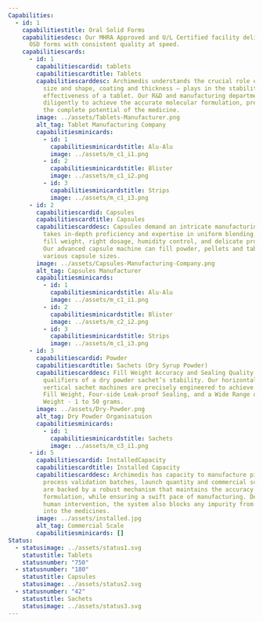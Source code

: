 ```yaml
---
Capabilities:
  - id: 1
    capabilitiestitle: Oral Solid Forms
    capabilitiesdesc: Our MHRA Approved and U/L Certified facility delivers various
      OSD forms with consistent quality at speed.
    capabilitiescards:
      - id: 1
        capabilitiescardid: tablets
        capabilitiescardtitle: Tablets
        capabilitiescarddesc: Archimedis understands the crucial role every parameter –
          size and shape, coating and thickness – plays in the stability and
          effectiveness of a tablet. Our R&D and manufacturing departments work
          diligently to achieve the accurate molecular formulation, preserving
          the complete potential of the medicine.
        image: ../assets/Tablets-Manufacturer.png
        alt_tag: Tablet Manufacturing Company
        capabilitiesminicards:
          - id: 1
            capabilitiesminicardstitle: Alu-Alu
            image: ../assets/m_c1_i1.png
          - id: 2
            capabilitiesminicardstitle: Blister
            image: ../assets/m_c1_i2.png
          - id: 3
            capabilitiesminicardstitle: Strips
            image: ../assets/m_c1_i3.png
      - id: 2
        capabilitiescardid: Capsules
        capabilitiescardtitle: Capsules
        capabilitiescarddesc: Capsules demand an intricate manufacturing process.  It
          takes in-depth proficiency and expertise in uniform blending, accurate
          fill weight, right dosage, humidity control, and delicate processing.
          Our advanced capsule machine can fill powder, pellets and tablets in
          various capsule sizes.
        image: ../assets/Capsules-Manufacturing-Company.png
        alt_tag: Capsules Manufacturer
        capabilitiesminicards:
          - id: 1
            capabilitiesminicardstitle: Alu-Alu
            image: ../assets/m_c1_i1.png
          - id: 2
            capabilitiesminicardstitle: Blister
            image: ../assets/m_c2_i2.png
          - id: 3
            capabilitiesminicardstitle: Strips
            image: ../assets/m_c1_i3.png
      - id: 3
        capabilitiescardid: Powder
        capabilitiescardtitle: Sachets (Dry Syrup Powder)
        capabilitiescarddesc: Fill Weight Accuracy and Sealing Quality are the ultimate
          qualifiers of a dry powder sachet’s stability. Our horizontal and
          vertical sachet machines are precisely engineered to achieve Accurate
          Fill Weight, Four-side Leak-proof Sealing, and a Wide Range of Fill
          Weight - 1 to 50 grams.
        image: ../assets/Dry-Powder.png
        alt_tag: Dry Powder Organisatuion
        capabilitiesminicards:
          - id: 1
            capabilitiesminicardstitle: Sachets
            image: ../assets/m_c3_i1.png
      - id: 5
        capabilitiescardid: InstalledCapacity
        capabilitiescardtitle: Installed Capacity
        capabilitiescarddesc: Archimedis has capacity to manufacture pilot scale,
          process validation batches, launch quantity and commercial scale. We
          are backed by a robust mechanism that maintains the accuracy of
          formulation, while ensuring a swift pace of manufacturing. Devoid of
          human intervention, the system also blocks any impurity from entering
          into the medicines.
        image: ../assets/installed.jpg
        alt_tag: Commercial Scale
        capabilitiesminicards: []
Status:
  - statusimage: ../assets/status1.svg
    statustitle: Tablets
    statusnumber: "750"
  - statusnumber: "180"
    statustitle: Capsules
    statusimage: ../assets/status2.svg
  - statusnumber: "42"
    statustitle: Sachets
    statusimage: ../assets/status3.svg
---
```

